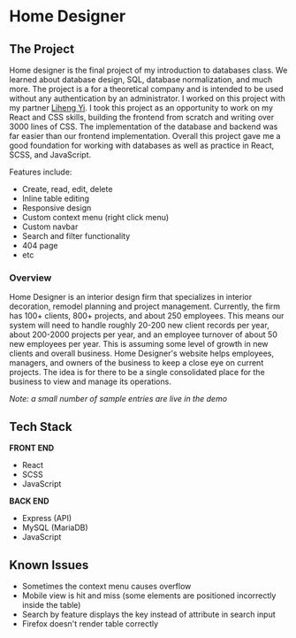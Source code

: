 # Home Designer

## The Project

Home designer is the final project of my introduction to databases class. We learned about database design, SQL, database normalization, and much more. The project is a for a theoretical company and is intended to be used without any authentication by an administrator. I worked on this project with my partner [Liheng Yi](https://github.com/Liheng-Yi). I took this project as an opportunity to work on my React and CSS skills, building the frontend from scratch and writing over 3000 lines of CSS. The implementation of the database and backend was far easier than our frontend implementation. Overall this project gave me a good foundation for working with databases as well as practice in React, SCSS, and JavaScript.

Features include:

- Create, read, edit, delete
- Inline table editing
- Responsive design
- Custom context menu (right click menu)
- Custom navbar
- Search and filter functionality
- 404 page
- etc

### Overview

Home Designer is an interior design firm that specializes in interior decoration, remodel planning and project management. Currently, the firm has 100+ clients, 800+ projects, and about 250 employees. This means our system will need to handle roughly 20-200 new client records per year, about 200-2000 projects per year, and an employee turnover of about 50 new employees per year. This is assuming some level of growth in new clients and overall business. Home Designer's website helps employees, managers, and owners of the business to keep a close eye on current projects. The idea is for there to be a single consolidated place for the business to view and manage its operations.

*Note: a small number of sample entries are live in the demo*

## Tech Stack

**FRONT END**

- React
- SCSS
- JavaScript

**BACK END**

- Express (API)
- MySQL (MariaDB)
- JavaScript

## Known Issues

- Sometimes the context menu causes overflow
- Mobile view is hit and miss (some elements are positioned incorrectly inside the table)
- Search by feature displays the key instead of attribute in search input
- Firefox doesn't render table correctly
